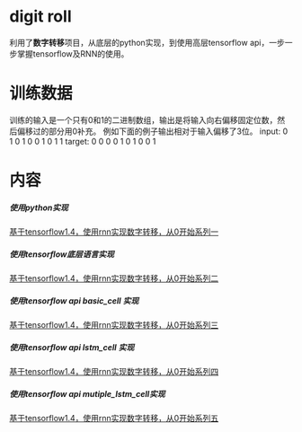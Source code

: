 # digit roll
利用了**数字转移**项目，从底层的python实现，到使用高层tensorflow api，一步一步掌握tensorflow及RNN的使用。

# 训练数据
训练的输入是一个只有0和1的二进制数组，输出是将输入向右偏移固定位数，然后偏移过的部分用0补充。
例如下面的例子输出相对于输入偏移了3位。
input:  0 1 0 1 0 0 1 0 1 1
target: 0 0 0 0 1 0 1 0 0 1

# 内容
##### 使用python实现

[基于tensorflow1.4，使用rnn实现数字转移，从0开始系列一](rnn_basic.md)

##### 使用tensorflow底层语言实现

[基于tensorflow1.4，使用rnn实现数字转移，从0开始系列二](rnn_basic_tensorflow.md)

##### 使用tensorflow api basic_cell 实现

[基于tensorflow1.4，使用rnn实现数字转移，从0开始系列三](rnn_basic_cell.md)

##### 使用tensorflow api lstm_cell 实现

[基于tensorflow1.4，使用rnn实现数字转移，从0开始系列四](rnn_lstm_cell.md)

##### 使用tensorflow api mutiple_lstm_cell实现

[基于tensorflow1.4，使用rnn实现数字转移，从0开始系列五](rnn_lstm_mutiple_cell.md)

